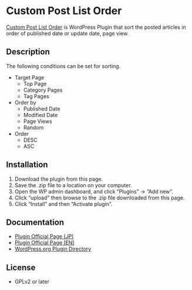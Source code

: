 # Custom Post List Order

<a href="https://blog-bootcamp.jp/custom-post-list-order/">Custom Post List Order</a> is WordPress Plugin that sort the posted articles in order of published date or update date, page view.


## Description
The following conditions can be set for sorting.

- Target Page
    - Top Page
    - Category Pages
    - Tag Pages
- Order by
    - Published Date
    - Modified Date
    - Page Views
    - Random
- Order
    - DESC
    - ASC


## Installation

1. Download the plugin from this page.
2. Save the .zip file to a location on your computer.
3. Open the WP admin dashboard, and click “Plugins” -> “Add new”.
4. Click “upload” then browse to the .zip file downloaded from this page.
5. Click “Install” and then “Activate plugin”.


## Documentation

- <a href="https://blog-bootcamp.jp/custom-post-list-order/">Plugin Official Page (JP)</a>
- <a href="https://blog-bootcamp.jp/custom-post-list-order-en/">Plugin Official Page (EN)</a>
- <a href="https://wordpress.org/plugins/custom-post-list-order/">WordPress.org Plugin Directory</a>


## License

- GPLv2 or later
